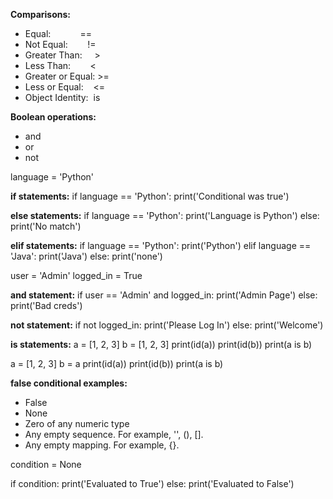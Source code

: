 **Comparisons:**
- Equal:            ==
- Not Equal:        !=
- Greater Than:     >
- Less Than:        <
- Greater or Equal: >=
- Less or Equal:    <=
- Object Identity:  is

**Boolean operations:**
- and
- or
- not

  
language = 'Python'

**if statements:**
if language == 'Python':
	print('Conditional was true')

**else statements:**
if language == 'Python':
	print('Language is Python')
else:
	print('No match')

**elif statements:**
if language == 'Python':
	print('Python')
elif language == 'Java':
	print('Java')
else:
print('none')

user = 'Admin'
logged_in = True

**and statement:**
if user == 'Admin' and logged_in:
	print('Admin Page')
else:
	print('Bad creds')

**not statement:**
if not logged_in:
	print('Please Log In')
else:
	print('Welcome')

**is statements:**
a = [1, 2, 3]
 b = [1, 2, 3]
print(id(a))
print(id(b))
print(a is b)

a = [1, 2, 3]
b = a
print(id(a))
print(id(b))
print(a is b)

**false conditional examples:**
- False
- None
- Zero of any numeric type
- Any empty sequence. For example, '', (), [].
- Any empty mapping. For example, {}.

condition = None

if condition:
	print('Evaluated to True')
else:
	print('Evaluated to False')